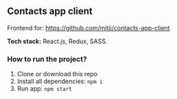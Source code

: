 ## Contacts app client

Frontend for: https://github.com/mitji/contacts-app-client
<br>

<b>Tech stack:</b> React.js, Redux, SASS.

### How to run the project?

1. Clone or download this repo
2. Install all dependencies: `npm i`
3. Run app: `npm start`

